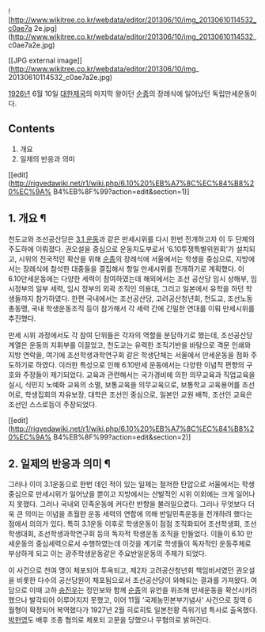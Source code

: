 ![http://www.wikitree.co.kr/webdata/editor/201306/10/img_20130610114532_c0ae7a
2e.jpg](http://www.wikitree.co.kr/webdata/editor/201306/10/img_20130610114532_
c0ae7a2e.jpg)

[[JPG external image]](http://www.wikitree.co.kr/webdata/editor/201306/10/img_
20130610114532_c0ae7a2e.jpg)

[1926년](1926%EB%85%84.md) 6월 10일
[대한제국](%EB%8C%80%ED%95%9C%EC%A0%9C%EA%B5%AD.md)의 마지막 왕이던
[순종](%EC%88%9C%EC%A2%85.md)의 장례식에 일어났던 독립만세운동이다.

## Contents

    

1. 개요 
2. 일제의 반응과 의미 

[[edit](http://rigvedawiki.net/r1/wiki.php/6.10%20%EB%A7%8C%EC%84%B8%20%EC%9A%
B4%EB%8F%99?action=edit&section=1)]

## 1. 개요 ¶

천도교와 조선공산당은 [3.1 운동](3.1%20%EC%9A%B4%EB%8F%99.md)과 같은 만세시위를 다시 한번 전개하고자 이 두
단체의 주도하에 이뤄졌다. 권오설을 중심으로 운동지도부로서 '6.10투쟁특별위원회'가 설치되고, 시위의 전국적인 확산을 위해
[순종](%EC%88%9C%EC%A2%85.md)의 장례식에 서울에서는 학생을 중심으로, 지방에서는 장례식에 참석한 대중들을 결집해서
항일 만세시위를 전개하기로 계획했다. 이 6.10만세운동에는 다양한 세력이 참여하였는데 해외에서는 조선 공산당 임시 상해부, 임시정부의 일부
세력, 임시 정부의 외곽 조직인 의용대, 그리고 일본에서 유학을 하던 학생들까지 참가하였다. 한편 국내에서는 조선공산당, 고려공산청년회,
천도교, 조선노동총동맹, 국내 학생운동조직 등이 참가해서 각 세력 간에 긴밀한 연대를 이뤄 만세시위를 추진했다.

  

만세 시위 과정에서도 각 참여 단위들은 각자의 역할을 분담하기로 했는데, 조선공산당 계열은 운동의 지휘부를 이끌었고, 천도교는 유력한
조직기반을 바탕으로 격문 인쇄와 지방 연락을, 여기에 조선학생과학연구회 같은 학생단체는 서울에서 만세운동을 점화 주도하기로 하였다. 이러한
특성으로 인해 6.10만세 운동에서는 다양한 이념적 편향의 구호와 주장들이 제기되었다. 교육과 관련해서는 국가경비에 의한 의무교육과
직업교육을 실시, 식민지 노예화 교육의 소멸, 보통교육을 의무교육으로, 보통학교 교육용어를 조선어로, 학생집회의 자유보장, 대학은 조선인
중심으로, 일본인 교원 배척, 조선인 교육은 조선인 스스로등이 주장되었다.

  

[[edit](http://rigvedawiki.net/r1/wiki.php/6.10%20%EB%A7%8C%EC%84%B8%20%EC%9A%
B4%EB%8F%99?action=edit&section=2)]

## 2. 일제의 반응과 의미 ¶

그러나 이미 3.1운동으로 한번 데인 적이 있는 일제는 철저한 탄압으로 서울에서는 학생중심으로 만세시위가 일어났을 뿐이고 지방에서는 산발적인
시위 이외에는 크게 일어나지 못했다. 그러나 국내외 민족운동에 커다란 반향을 불러일으켰다. 그러나 무엇보다 더욱 큰 의미는 이념을 초월한
운동 세력의 연합에 의해 반일민족운동을 전개하려 했다는 점에서 의의가 있다. 특히 3.1운동 이후로 학생운동이 점점 조직화되어 조선학생회,
조선학생대회, 조선학생과학연구회 등의 독자적 학생운동 조직을 만들었다. 이들이 6.10 만세운동의 중심세력으로서 수행하였는데 이것을 계기로
학생들이 독자적인 운동주체로 부상하게 되고 이는 광주학생운동같은 주요반일운동의 주체가 되었다.

  

이 사건으로 천여 명이 체포되어 투옥되고, 제2차 고려공산청년회 책임비서였던 권오설을 비롯한 다수의 공산당원이 체포됨으로서 조선공산당이
와해되는 결과를 가져왔다. 여담으로 이때 고하 [송진우](%EC%86%A1%EC%A7%84%EC%9A%B0.md)는 정인보와 함께
[순종](%EC%88%9C%EC%A2%85.md)의 유언을 위조해 만세운동을 확산시키려했으나 발각되어 이루어지지 못했고, 이어 11월
'국제농민본부기념사' 사건으로 징역 6월형이 확정되어 복역했다가 1927년 2월 히로히토 일본천황 즉위기념 특사로 출옥했다.
[박헌영](%EB%B0%95%ED%97%8C%EC%98%81.md)도 배후 조종 혐의로 체포되 고문을 당했으나 무혐의로 밝혀진다.

